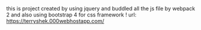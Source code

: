 this is project created by using jquery and buddled all the js file by webpack 2 and also using bootstrap 4 for css framework !
url: https://terryshek.000webhostapp.com/
